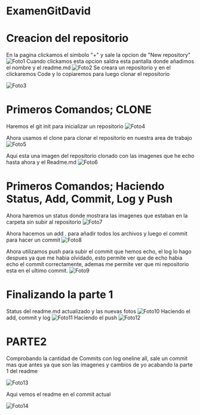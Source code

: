 # ExamenGitDavid
# Creacion del repositorio

En la pagina clickamos el simbolo "+" y sale la opcion de "New repository"
![Foto1](./CreacionRepositorio.png)
Cuando clickamos esta opcion saldra esta pantalla donde añadimos el nombre y el readme.md
![Foto2](./CreacionRepositorio2.png)
Se creara un repositorio y en el clickaremos Code y lo copiaremos para luego clonar el repositorio

![Foto3](./URLClone.png)

# Primeros Comandos; CLONE

Haremos el git init para inicializar un repositorio
![Foto4](./GitInit.png)

Ahora usamos el clone para clonar el repositorio en nuestra area de trabajo
![Foto5](./GitClone.png)

Aqui esta una imagen del repositorio clonado con las imagenes que he echo hasta ahora y el Readme.md
![Foto6](./CarpetaClonadaYFotos.png)

# Primeros Comandos; Haciendo Status, Add, Commit, Log y Push

Ahora haremos un status donde mostrara las imagenes que estaban en la carpeta sin subir al repositorio
![Foto7](./GitStatus.png)

Ahora hacemos un add . para añadir todos los archivos y luego el commit para hacer un commit
![Foto8](./GitAddYCommit1.png)

Ahora utilizamos push para subir el commit que hemos echo, el log lo hago despues ya que me habia olvidado, esto permite ver que de echo habia echo el commit correctamente, ademas me permite ver que mi repositorio esta en el ultimo commit.
![Foto9](./GitPushYLog.png)

# Finalizando la parte 1

Status del readme.md actualizado y las nuevas fotos
![Foto10](./GitStatus2.png)
Haciendo el add, commit y log
![Foto11](./GitAdd,Commit,log2.png)
Haciendo el push
![Foto12](./GitPush2.png)

# PARTE2 

Comprobando la cantidad de Commits con log oneline all, sale un commit mas que antes ya que son las imagenes y cambios de yo acabando la parte 1 del readme

![Foto13](./GitLogOnelineAll.png)

Aqui vemos el readme en el commit actual 

![Foto14](./CatReadme.png)

